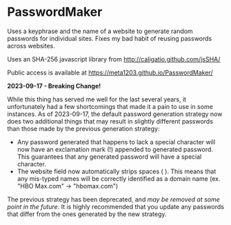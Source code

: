 PasswordMaker
=============

Uses a keyphrase and the name of a website to generate random passwords for individual sites. Fixes my bad habit of reusing passwords across websites.

Uses an SHA-256 javascript library from http://caligatio.github.com/jsSHA/

Public access is available at https://meta1203.github.io/PasswordMaker/

**2023-09-17 - Breaking Change!**

While this thing has served me well for the last several years, it unfortunately had a few
shortcomings that made it a pain to use in some instances. As of 2023-09-17, the default
password generation strategy now does two additional things that may result in slightly
different passwords than those made by the previous generation strategy:

- Any password generated that happens to lack a special character will now have an exclamation
mark (!) appended to generated password. This guarantees that any generated password will have
a special character.
- The website field now automatically strips spaces ( ). This means that any mis-typed names
will be correctly identified as a domain name (ex. "HBO Max.com" -> "hbomax.com")

The previous strategy has been deprecated, and *may be removed at some point in the future*.
It is highly recommended that you update any passwords that differ from the ones generated by the new strategy.